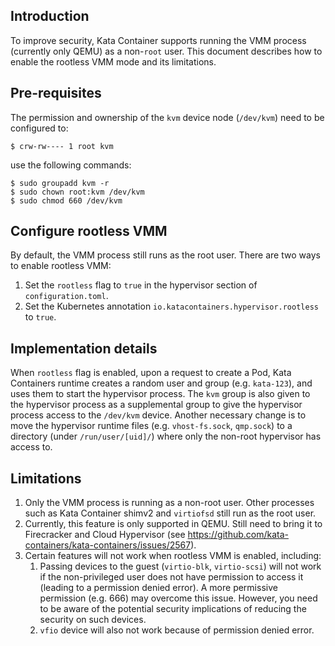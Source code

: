 ## Introduction
To improve security, Kata Container supports running the VMM process (currently only QEMU) as a non-`root` user.
This document describes how to enable the rootless VMM mode and its limitations.

## Pre-requisites
The permission and ownership of the `kvm` device node (`/dev/kvm`) need to be configured to:
```
$ crw-rw---- 1 root kvm
```
use the following commands:
```
$ sudo groupadd kvm -r
$ sudo chown root:kvm /dev/kvm
$ sudo chmod 660 /dev/kvm
```

## Configure rootless VMM
By default, the VMM process still runs as the root user. There are two ways to enable rootless VMM:
1. Set the `rootless` flag to `true` in the hypervisor section of `configuration.toml`.
2. Set the Kubernetes annotation `io.katacontainers.hypervisor.rootless` to `true`.

## Implementation details
When `rootless` flag is enabled, upon a request to create a Pod, Kata Containers runtime creates a random user and group (e.g. `kata-123`), and uses them to start the hypervisor process. 
The `kvm` group is also given to the hypervisor process as a supplemental group to give the hypervisor process access to the `/dev/kvm` device. 
Another necessary change is to move the hypervisor runtime files (e.g. `vhost-fs.sock`, `qmp.sock`) to a directory (under `/run/user/[uid]/`) where only the non-root hypervisor has access to.

## Limitations

1. Only the VMM process is running as a non-root user. Other processes such as Kata Container shimv2 and `virtiofsd` still run as the root user.
2. Currently, this feature is only supported in QEMU. Still need to bring it to Firecracker and Cloud Hypervisor (see https://github.com/kata-containers/kata-containers/issues/2567).
3. Certain features will not work when rootless VMM is enabled, including:
   1. Passing devices to the guest (`virtio-blk`, `virtio-scsi`) will not work if the non-privileged user does not have permission to access it (leading to a permission denied error). A more permissive permission (e.g. 666) may overcome this issue. However, you need to be aware of the potential security implications of reducing the security on such devices.
   2. `vfio` device will also not work because of permission denied error.
